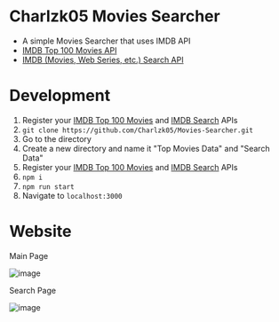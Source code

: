 # Charlzk05 Movies Searcher
- A simple Movies Searcher that uses IMDB API
- [IMDB Top 100 Movies API](https://rapidapi.com/rapihub-rapihub-default/api/imdb-top-100-movies)
- [IMDB (Movies, Web Series, etc.) Search API](https://rapidapi.com/rahilkhan224/api/imdb-movies-web-series-etc-search/)

# Development
1. Register your [IMDB Top 100 Movies](https://rapidapi.com/rapihub-rapihub-default/api/imdb-top-100-movies) and [IMDB Search](https://rapidapi.com/rahilkhan224/api/imdb-movies-web-series-etc-search/) APIs
2. ``git clone https://github.com/Charlzk05/Movies-Searcher.git``
3. Go to the directory
4. Create a new directory and name it "Top Movies Data" and "Search Data"
5. Register your [IMDB Top 100 Movies](https://rapidapi.com/rapihub-rapihub-default/api/imdb-top-100-movies) and [IMDB Search](https://rapidapi.com/rahilkhan224/api/imdb-movies-web-series-etc-search/) APIs
6. ``npm i``
7. ``npm run start``
8. Navigate to ``localhost:3000``

# Website
Main Page

![image](https://user-images.githubusercontent.com/104715127/217856225-8c99d022-67c5-4cc5-af8b-4fb10c895289.png)

Search Page

![image](https://user-images.githubusercontent.com/104715127/217856305-2cd26528-1b75-499c-9b8e-a95e1491ed07.png)
